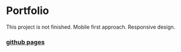 # Portfolio
 
This project is not finished.
Mobile first approach.
Responsive design.

### [github pages](https://idelishbaev.github.io/Portfolio/)
